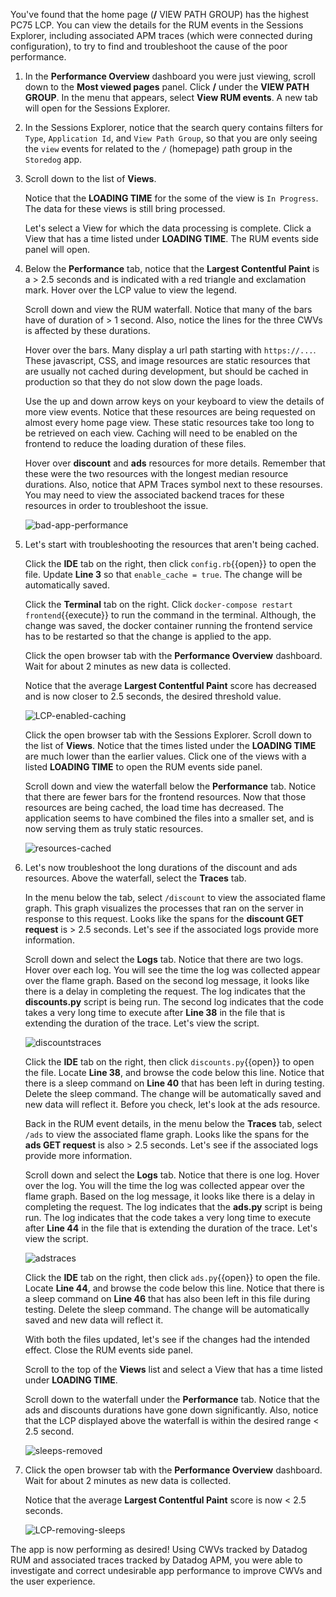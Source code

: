 You've found that the home page (**/** VIEW PATH GROUP) has the highest PC75 LCP. You can view the details for the RUM events in the Sessions Explorer, including associated APM traces (which were connected during configuration), to try to find and troubleshoot the cause of the poor performance.

1. In the **Performance Overview** dashboard you were just viewing, scroll down to the **Most viewed pages** panel. Click **/** under the **VIEW PATH GROUP**. In the menu that appears, select **View RUM events**. A new tab will open for the Sessions Explorer.

2. In the Sessions Explorer, notice that the search query contains filters for `Type`, `Application Id`, and `View Path Group`, so that you are only seeing the  `view` events for related to the `/` (homepage) path group in the `Storedog` app. 

3. Scroll down to the list of **Views**. 

    Notice that the **LOADING TIME** for the some of the view is `In Progress`. The data for these views is still bring processed.

    Let's select a View for which the data processing is complete. Click a View that has a time listed under **LOADING TIME**. The RUM events side panel will open.

4. Below the **Performance** tab, notice that the **Largest Contentful Paint** is a > 2.5 seconds and is indicated with a red triangle and exclamation mark. Hover over the LCP value to view the legend. 

    Scroll down and view the RUM waterfall. Notice that many of the bars have of duration of > 1 second. Also, notice the lines for the three CWVs is affected by these durations.
    
    Hover over the bars. Many display a url path starting with `https://...`. These javascript, CSS, and image resources are static resources that are usually not cached during development, but should be cached in production so that they do not slow down the page loads. 
    
    Use the up and down arrow keys on your keyboard to view the details of more view events. Notice that these resources are being requested on almost every home page view. These static resources take too long to be retrieved on each view. Caching will need to be enabled on the frontend to reduce the loading duration of these files.  
    
    Hover over **discount** and **ads** resources for more details. Remember that these were the two resources with the longest median resource durations. Also, notice that APM Traces symbol next to these resourses. You may need to view the associated backend traces for these resources in order to troubleshoot the issue.

    ![bad-app-performance](assets/bad-app-performance.png)

5. Let's start with troubleshooting the resources that aren't being cached.

    Click the **IDE** tab on the right, then click `config.rb`{{open}} to open the file. Update **Line 3** so that `enable_cache = true`. The change will be automatically saved. 

    Click the **Terminal** tab on the right. Click `docker-compose restart frontend`{{execute}} to run the command in the terminal. Although, the change was saved, the docker container running the frontend service has to be restarted so that the change is applied to the app.

    Click the open browser tab with the **Performance Overview** dashboard. Wait for about 2 minutes as new data is collected. 
    
    Notice that the average **Largest Contentful Paint** score has decreased and is now closer to 2.5 seconds, the desired threshold value.

    ![LCP-enabled-caching](assets/LCP-enabled-caching.png)

    Click the open browser tab with the Sessions Explorer. Scroll down to the list of **Views**. Notice that the times listed under the **LOADING TIME** are much lower than the earlier values. Click one of the views with a listed **LOADING TIME** to open the RUM events side panel. 

    Scroll down and view the waterfall below the **Performance** tab. Notice that there are fewer bars for the frontend resources. Now that those resources are being cached, the load time has decreased. The application seems to have combined the files into a smaller set, and is now serving them as truly static resources.

    ![resources-cached](assets/resources-cached.png)

6. Let's now troubleshoot the long durations of the discount and ads resources. Above the waterfall, select the **Traces** tab.  

    In the menu below the tab, select `/discount` to view the associated flame graph. This graph visualizes the processes that ran on the server in response to this request. Looks like the spans for the **discount GET request** is > 2.5 seconds. Let's see if the associated logs provide more information.

    Scroll down and select the **Logs** tab. Notice that there are two logs. Hover over each log. You will see the time the log was collected appear over the flame graph. Based on the second log message, it looks like there is a delay in completing the request. The log indicates that the **discounts.py** script is being run. The second log indicates that the code takes a very long time to execute after **Line 38** in the file that is extending the duration of the trace. Let's view the script.

    ![discountstraces](assets/discountstraces.gif)

    Click the **IDE** tab on the right, then click `discounts.py`{{open}} to open the file. Locate **Line 38**, and browse the code below this line. Notice that there is a sleep command on **Line 40** that has been left in during testing. Delete the sleep command. The change will be automatically saved and new data will reflect it. Before you check, let's look at the ads resource.

    Back in the RUM event details, in the menu below the **Traces** tab, select `/ads` to view the associated flame graph. Looks like the spans for the **ads GET request** is also > 2.5 seconds. Let's see if the associated logs provide more information.

    Scroll down and select the **Logs** tab. Notice that there is one log. Hover over the log. You will the time the log was collected appear over the flame graph. Based on the log message, it looks like there is a delay in completing the request. The log indicates that the **ads.py** script is being run. The log indicates that the code takes a very long time to execute after **Line 44** in the file that is extending the duration of the trace. Let's view the script.

    ![adstraces](assets/adstraces.gif)

    Click the **IDE** tab on the right, then click `ads.py`{{open}} to open the file. Locate **Line 44**, and browse the code below this line. Notice that there is a sleep command on **Line 46** that has also been left in this file during testing. Delete the sleep command. The change will be automatically saved and new data will reflect it.

    With both the files updated, let's see if the changes had the intended effect. Close the RUM events side panel.

    Scroll to the top of the **Views** list and select a View that has a time listed under **LOADING TIME**. 
    
    Scroll down to the waterfall under the **Performance** tab. Notice that the ads and discounts durations have gone down significantly. Also, notice that the LCP displayed above the waterfall is within the desired range < 2.5 second.

    ![sleeps-removed](assets/sleeps-removed.png)

7. Click the open browser tab with the **Performance Overview** dashboard. Wait for about 2 minutes as new data is collected.

    Notice that the average **Largest Contentful Paint** score is now < 2.5 seconds.

    ![LCP-removing-sleeps](assets/LCP-removing-sleeps.png)

The app is now performing as desired! Using CWVs tracked by Datadog RUM and associated traces tracked by Datadog APM, you were able to investigate and correct undesirable app performance to improve CWVs and the user experience.